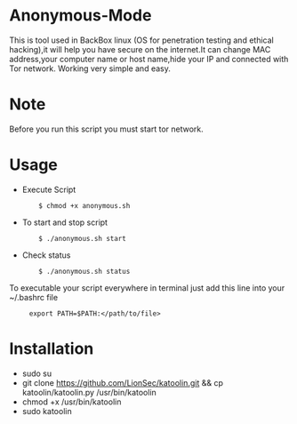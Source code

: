 # Anonymous-Mode
This is tool used in BackBox linux (OS for penetration testing and ethical hacking),it will help you have secure
on the internet.It can change MAC address,your computer name or host name,hide your IP and connected with Tor network.
Working very simple and easy.

# Note
Before you run this script you must start tor network.

# Usage
* Execute Script

          $ chmod +x anonymous.sh
	 
* To start and stop script

          $ ./anonymous.sh start
	 
* Check status

          $ ./anonymous.sh status
	 

To executable your script everywhere in terminal just add this line into your ~/.bashrc file

         export PATH=$PATH:</path/to/file>

# Installation
- sudo su
- git clone https://github.com/LionSec/katoolin.git && cp katoolin/katoolin.py /usr/bin/katoolin
- chmod +x /usr/bin/katoolin
- sudo katoolin 
